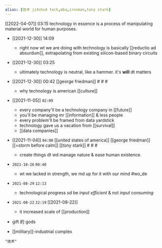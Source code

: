 ```yaml
---
alias: [技术 ji4shu4 tech,mba,ironman,tony stark]
---
```


[[2022-04-07]] 03:15
technology in essence is a process of manipulating material world for human purposes.

- [[2021-12-30]] 14:09
	- right now wt we are doing with technology is basically [[reductio ad absurdum]], extrapolating from existing silicon-based binary circuits
- [[2021-12-30]] 03:25
	- ultimately technology is neutral, like a hammer. it's **will** dt matters
- [[2021-12-30]] 00:42  [[george friedman]] # # #
	- why technology is american [[culture]]
- [[2021-11-05]] `02:09`
	- every company'll be a technology company in [[future]]
	- you'll be managing mr [[information]] & less people
	- every problem'll be framed from data yardstick
	- technology gave us a vacation from [[survival]]
	- [[data companies]]
- [[2021-11-04]] `04:00`  [[united states of america]] [[george friedman]] [[=storm before calm]] [[tony stark]] # # #
	- create things dt wd manage nature & ease human existence.
- `2021-10-26` `00:40`
	- wt we lacked in strength, we md up for it with our mind #wo_de 
- `2021-08-29` `12:13`
	- technological progress sd be _input efficient_ & not _input consuming_
- `2021-08-22` `22:19` [[2021-08-22]]
	- it increased scale of [[production]]

- gift 的 gods
- [[military]]-industrial complex
```query 2021-10-22 00:26
"技术"
```

